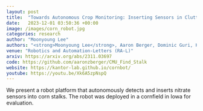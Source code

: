 ```yaml
---
layout: post
title:  "Towards Autonomous Crop Monitoring: Inserting Sensors in Cluttered Environments"
date:   2023-12-01 03:50:36 +00:00
image: /images/corn_robot.jpg
categories: research
author: "Moonyoung Lee"
authors: "<strong>Moonyoung Lee</strong>, Aaron Berger, Dominic Guri, Kevin Zhang, George Kantor, Oliver Kroemer"
venue: "Robotics and Automation-Letters (RA-L)"
arxiv: https://arxiv.org/abs/2311.03697
code: https://github.com/aaronzberger/CMU_Find_Stalk
website: https://kantor-lab.github.io/cornbot/
youtube: https://youtu.be/Xk6A5zpNspQ
---
```

We present a robot platform that autonomously detects and inserts nitrate sensors into corn stalks. The robot was deployed in a cornfield in Iowa for evaluation. 
